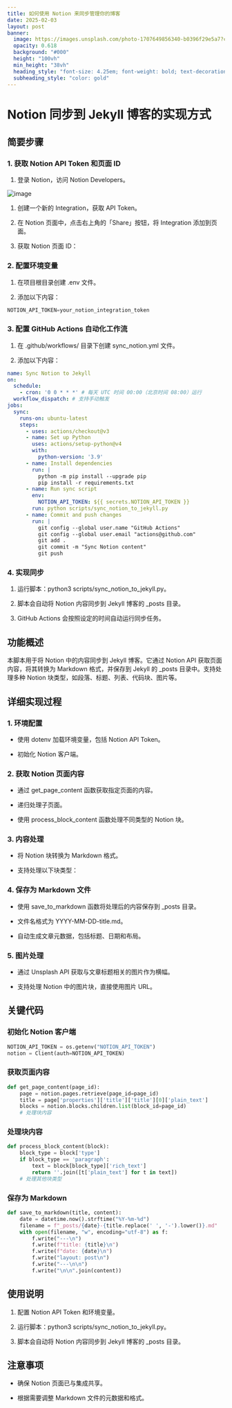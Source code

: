 ```yaml
---
title: 如何使用 Notion 来同步管理你的博客
date: 2025-02-03
layout: post
banner:
  image: https://images.unsplash.com/photo-1707649856340-b0396f29e5a7?crop=entropy&cs=tinysrgb&fit=max&fm=jpg&ixid=M3w2OTIwMzJ8MHwxfHJhbmRvbXx8fHx8fHx8fDE3Mzg1NTY1NDB8&ixlib=rb-4.0.3&q=80&w=1080
  opacity: 0.618
  background: "#000"
  height: "100vh"
  min_height: "38vh"
  heading_style: "font-size: 4.25em; font-weight: bold; text-decoration: underline"
  subheading_style: "color: gold"
---
```


# Notion 同步到 Jekyll 博客的实现方式

## 简要步骤

### 1. 获取 Notion API Token 和页面 ID

1. 登录 Notion，访问 Notion Developers。

![image](https://prod-files-secure.s3.us-west-2.amazonaws.com/a7a0cc5a-89b9-4cda-8686-1fba0ca52f40/d19c1afe-dea5-4312-9333-786b0ba83054/image.png?X-Amz-Algorithm=AWS4-HMAC-SHA256&X-Amz-Content-Sha256=UNSIGNED-PAYLOAD&X-Amz-Credential=ASIAZI2LB466VVVIBY4H%2F20250203%2Fus-west-2%2Fs3%2Faws4_request&X-Amz-Date=20250203T042220Z&X-Amz-Expires=3600&X-Amz-Security-Token=IQoJb3JpZ2luX2VjEPL%2F%2F%2F%2F%2F%2F%2F%2F%2F%2FwEaCXVzLXdlc3QtMiJGMEQCIBXvADv9oW05KsR4KR%2B4XBgchAhcvQMqLSOsxpnzP1r0AiAVDRFZ1sTKVNjKZMytnyAsFYv6Gimb%2FXwQ%2FrPF%2F2TkyCqIBAj7%2F%2F%2F%2F%2F%2F%2F%2F%2F%2F8BEAAaDDYzNzQyMzE4MzgwNSIM3HFlPkH7pwV5CJttKtwD%2Fi0FoP%2FjNzP6TmV44gS0GRGNTtInHWVUv%2FqKb7OeKUnPwrdSRcfmJzE7v0UXV0eG9LeAlD48QwHVS%2FK6brtk6KTpj3r%2BcKjv592Wy%2Ff8UsivMg0NPiLaY3SkPde%2BrEKIT9n2i3%2FoGFar4t9tv1hZwkZRLzx%2FWHThD1fjDOQjIHmvP%2FwbvXlRluIGVlSIIrOfubHFEesuRrm%2BZlHXyLirB3HuSkHvIjKf7rs3V4Si1%2FXAx%2BfNVr5y8THGN16wNsCdoo5ijYmfhM%2FwZ2Mn0TZleLZfXjibNos3oAIZj1m7TXyVkyD5tpCXeCHZYHgvTidE9nILE4z8iktLg5CTjfvgT5jcxfzDBWsdxsSHRoCch0ZAOek6IXPhq5VdnRpMscMWJGN2zulLQAHNFIC3uapSH52%2BqDJOPN0dhFHz7y1qkjr29JWUT1nJBSChzDPdnGglE%2FcFXUDtq4ryPqqKAeXS9qhUNd6Vp0gffl5S9OuEhwCXbOjTjgoxtsPt3jEbHdHKT9mq2Smu555BJ9IcLyFzliHWhpYFZ1C3Mo0WiGkFo6S3%2BoyApFtu%2Fd603ZukDzji4rz3slMviLn4l%2FbmSjuWeLQS5mpuRcZbAuPUG88HvJz0cYO9EoiHwCpmA%2BAwy8GAvQY6pgHGmrLzbWQfYHxDtLrkWH7hWwkcTR8Gmtie0x7R%2F4sviZlncx99VJO%2B5dFOTn%2FOslsqgVUaamb6k3J3OeZW6Q2FGUk758MiJhac1sf73%2BdCJYX40F7d4Z1pWRJX2%2FofpRPnWSPHyGEejX50CWbNVR%2FySpNNYTaGsb68uSN5orQKMBnkPEtRftBP1KWF94Skq3jLe9qUydGV4Ezjm%2FepYyAZY4Pqsq4T&X-Amz-Signature=238604f85f585e8752602dcbe2aabc92e132b69ff28b25860757cc804012c5d1&X-Amz-SignedHeaders=host&x-id=GetObject)

1. 创建一个新的 Integration，获取 API Token。

1. 在 Notion 页面中，点击右上角的「Share」按钮，将 Integration 添加到页面。

1. 获取 Notion 页面 ID：


### 2. 配置环境变量

1. 在项目根目录创建 .env 文件。

1. 添加以下内容：

```javascript
NOTION_API_TOKEN=your_notion_integration_token
```

### 3. 配置 GitHub Actions 自动化工作流

1. 在 .github/workflows/ 目录下创建 sync_notion.yml 文件。

1. 添加以下内容：

```yaml
name: Sync Notion to Jekyll
on:
  schedule:
    - cron: '0 0 * * *' # 每天 UTC 时间 00:00（北京时间 08:00）运行
  workflow_dispatch: # 支持手动触发
jobs:
  sync:
    runs-on: ubuntu-latest
    steps:
      - uses: actions/checkout@v3
      - name: Set up Python
        uses: actions/setup-python@v4
        with:
          python-version: '3.9'
      - name: Install dependencies
        run: |
          python -m pip install --upgrade pip
          pip install -r requirements.txt
      - name: Run sync script
        env:
          NOTION_API_TOKEN: ${{ secrets.NOTION_API_TOKEN }}
        run: python scripts/sync_notion_to_jekyll.py
      - name: Commit and push changes
        run: |
          git config --global user.name "GitHub Actions"
          git config --global user.email "actions@github.com"
          git add .
          git commit -m "Sync Notion content"
          git push
```

### 4. 实现同步

1. 运行脚本：python3 scripts/sync_notion_to_jekyll.py。

1. 脚本会自动将 Notion 内容同步到 Jekyll 博客的 _posts 目录。

1. GitHub Actions 会按照设定的时间自动运行同步任务。

## 功能概述

本脚本用于将 Notion 中的内容同步到 Jekyll 博客。它通过 Notion API 获取页面内容，将其转换为 Markdown 格式，并保存到 Jekyll 的 _posts 目录中。支持处理多种 Notion 块类型，如段落、标题、列表、代码块、图片等。

## 详细实现过程

### 1. 环境配置

- 使用 dotenv 加载环境变量，包括 Notion API Token。

- 初始化 Notion 客户端。

### 2. 获取 Notion 页面内容

- 通过 get_page_content 函数获取指定页面的内容。

- 递归处理子页面。

- 使用 process_block_content 函数处理不同类型的 Notion 块。

### 3. 内容处理

- 将 Notion 块转换为 Markdown 格式。

- 支持处理以下块类型：


### 4. 保存为 Markdown 文件

- 使用 save_to_markdown 函数将处理后的内容保存到 _posts 目录。

- 文件名格式为 YYYY-MM-DD-title.md。

- 自动生成文章元数据，包括标题、日期和布局。

### 5. 图片处理

- 通过 Unsplash API 获取与文章标题相关的图片作为横幅。

- 支持处理 Notion 中的图片块，直接使用图片 URL。

## 关键代码

### 初始化 Notion 客户端

```python
NOTION_API_TOKEN = os.getenv("NOTION_API_TOKEN")
notion = Client(auth=NOTION_API_TOKEN)
```

### 获取页面内容

```python
def get_page_content(page_id):
    page = notion.pages.retrieve(page_id=page_id)
    title = page['properties']['title']['title'][0]['plain_text']
    blocks = notion.blocks.children.list(block_id=page_id)
    # 处理块内容
```

### 处理块内容

```python
def process_block_content(block):
    block_type = block['type']
    if block_type == 'paragraph':
        text = block[block_type]['rich_text']
        return ''.join([t['plain_text'] for t in text])
    # 处理其他块类型
```

### 保存为 Markdown

```python
def save_to_markdown(title, content):
    date = datetime.now().strftime("%Y-%m-%d")
    filename = f"_posts/{date}-{title.replace(' ', '-').lower()}.md"
    with open(filename, "w", encoding="utf-8") as f:
        f.write("---\n")
        f.write(f"title: {title}\n")
        f.write(f"date: {date}\n")
        f.write("layout: post\n")
        f.write("---\n\n")
        f.write("\n\n".join(content))
```

## 使用说明

1. 配置 Notion API Token 和环境变量。

1. 运行脚本：python3 scripts/sync_notion_to_jekyll.py。

1. 脚本会自动将 Notion 内容同步到 Jekyll 博客的 _posts 目录。

## 注意事项

- 确保 Notion 页面已与集成共享。

- 根据需要调整 Markdown 文件的元数据和格式。